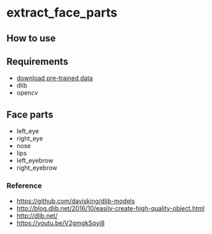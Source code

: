 # extract_face_parts

## How to use

## Requirements
+ [download pre-trained data](https://github.com/davisking/dlib-models/blob/master/shape_predictor_68_face_landmarks.dat.bz2)
+ dlib
+ opencv

## Face parts
+ left_eye
+ right_eye
+ nose
+ lips
+ left_eyebrow
+ right_eyebrow

### Reference
+ https://github.com/davisking/dlib-models
+ http://blog.dlib.net/2016/10/easily-create-high-quality-object.html
+ http://dlib.net/
+ https://youtu.be/V2gmgkSqyi8
